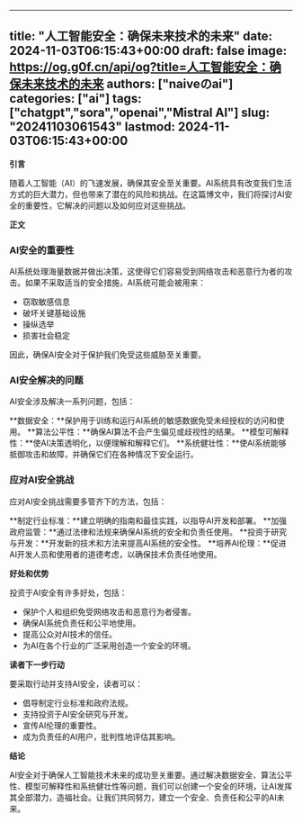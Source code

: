 
---
title: "人工智能安全：确保未来技术的未来"
date: 2024-11-03T06:15:43+00:00
draft: false
image: https://og.g0f.cn/api/og?title=人工智能安全：确保未来技术的未来
authors: ["naiveのai"]
categories: ["ai"]
tags: ["chatgpt","sora","openai","Mistral AI"]
slug: "20241103061543"
lastmod: 2024-11-03T06:15:43+00:00
---
**引言**

随着人工智能（AI）的飞速发展，确保其安全至关重要。AI系统具有改变我们生活方式的巨大潜力，但也带来了潜在的风险和挑战。在这篇博文中，我们将探讨AI安全的重要性，它解决的问题以及如何应对这些挑战。

**正文**

### AI安全的重要性

AI系统处理海量数据并做出决策，这使得它们容易受到网络攻击和恶意行为者的攻击。如果不采取适当的安全措施，AI系统可能会被用来：

- 窃取敏感信息
- 破坏关键基础设施
- 操纵选举
- 损害社会稳定

因此，确保AI安全对于保护我们免受这些威胁至关重要。

### AI安全解决的问题

AI安全涉及解决一系列问题，包括：

**数据安全：**保护用于训练和运行AI系统的敏感数据免受未经授权的访问和使用。
**算法公平性：**确保AI算法不会产生偏见或歧视性的结果。
**模型可解释性：**使AI决策透明化，以便理解和解释它们。
**系统健壮性：**使AI系统能够抵御攻击和故障，并确保它们在各种情况下安全运行。

### 应对AI安全挑战

应对AI安全挑战需要多管齐下的方法，包括：

**制定行业标准：**建立明确的指南和最佳实践，以指导AI开发和部署。
**加强政府监管：**通过法律和法规来确保AI系统的安全和负责任使用。
**投资于研究与开发：**开发新的技术和方法来提高AI系统的安全性。
**培养AI伦理：**促进AI开发人员和使用者的道德考虑，以确保技术负责任地使用。

**好处和优势**

投资于AI安全有许多好处，包括：

- 保护个人和组织免受网络攻击和恶意行为者侵害。
- 确保AI系统负责任和公平地使用。
- 提高公众对AI技术的信任。
- 为AI在各个行业的广泛采用创造一个安全的环境。

**读者下一步行动**

要采取行动并支持AI安全，读者可以：

- 倡导制定行业标准和政府法规。
- 支持投资于AI安全研究与开发。
- 宣传AI伦理的重要性。
- 成为负责任的AI用户，批判性地评估其影响。

**结论**

AI安全对于确保人工智能技术未来的成功至关重要。通过解决数据安全、算法公平性、模型可解释性和系统健壮性等问题，我们可以创建一个安全的环境，让AI发挥其全部潜力，造福社会。让我们共同努力，建立一个安全、负责任和公平的AI未来。